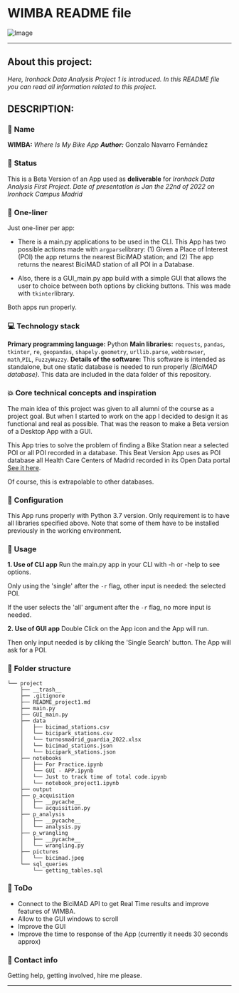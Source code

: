 # WIMBA README file

![Image](https://static.eldiario.es/clip/771a1653-5b82-4e28-bbf0-5f9d206dfefa_16-9-aspect-ratio_default_0.jpg)

---

## **About this project:**
*Here, Ironhack Data Analysis Project 1 is introduced. In this README file you can read all information related to this project.*


## **DESCRIPTION:**

### :raising_hand: **Name** 

**WIMBA:** *Where Is My Bike App* 
***Author:*** Gonzalo Navarro Fernández

### :baby: **Status**

This is a Beta Version of an App used as **deliverable** for *Ironhack Data Analysis First Project*. 
*Date of presentation is Jan the 22nd of 2022 on Ironhack Campus Madrid*

### :running: **One-liner**
Just one-liner per app:
* There is a main.py applications to be used in the CLI. This App has two possible actions made with `argparse`library: (1) Given a Place of Interest (POI) the app returns the nearest BiciMAD station; and (2) The app returns the nearest BiciMAD station of all POI in a Database. 

* Also, there is a GUI_main.py app build with a simple GUI that allows the user to choice between both options by clicking buttons. This was made with `tkinter`library.

Both apps run properly. 

### :computer: **Technology stack**
**Primary programming language:** Python
**Main libraries:** `requests`, `pandas`, `tkinter`, `re`, `geopandas`, `shapely.geometry`, `urllib.parse`, `webbrowser`, `math`,`PIL`, `FuzzyWuzzy`.
**Details of the software:** This software is intended as standalone, but one static database is needed to run properly *(BiciMAD database)*. This data are included in the data folder of this repository. 


### :boom: **Core technical concepts and inspiration**
The main idea of this project was given to all alumni of the course as a project goal. But when I started to work on the app I decided to design it as functional and real as possible. That was the reason to make a Beta version of a Desktop App with a GUI. 

This App tries to solve the problem of finding a Bike Station near a selected POI or all POI recorded in a database. This Beat Version App uses as POI database all Health Care Centers of Madrid recorded in its Open Data portal [See it here](https://datos.madrid.es/nuevoMadrid/swagger-ui-master-2.2.10/dist/index.html?url=/egobfiles/api.datos.madrid.es.json#/). 

Of course, this is extrapolable to other databases.

### :wrench: **Configuration**
This App runs properly with Python 3.7 version. 
Only requirement is to have all libraries specified above. Note that some of them have to be installed previously in the working environment.


### :see_no_evil: **Usage**
**1. Use of CLI app**
Run the main.py app in your CLI with -h or -help to see options. 

Only using the 'single' after the `-r` flag, other input is needed: the selected POI. 

If the user selects the 'all' argument after the `-r` flag, no more input is needed. 

**2. Use of GUI app**
Double Click on the App icon and the App will run.

Then only input needed is by cliking the 'Single Search' button. The App will ask for a POI. 


### :file_folder: **Folder structure**
```
└── project
    ├── __trash__
    ├── .gitignore
    ├── README_project1.md
    ├── main.py
    ├── GUI_main.py
    ├── data
    │   ├── bicimad_stations.csv
    │   └── bicipark_stations.csv
    │   └── turnosmadrid_guardia_2022.xlsx
    │   └── bicimad_stations.json
    │   └── bicipark_stations.json
    ├── notebooks
    │   ├── For Practice.ipynb
    │   └── GUI - APP.ipynb
    │   └── Just to track time of total code.ipynb
    │   └── notebook_project1.ipynb
    ├── output
    ├── p_acquisition
    │   ├── __pycache__
    │   └── acquisition.py
    ├── p_analysis
    │   ├── __pycache__
    │   └── analysis.py
    ├── p_wrangling
    │   ├── __pycache__
    │   └── wrangling.py
    ├── pictures
    │   └── bicimad.jpeg
    └── sql_queries
        └── getting_tables.sql

```


### :shit: **ToDo**
* Connect to the BiciMAD API to get Real Time results and improve features of WIMBA.
* Allow to the GUI windows to scroll
* Improve the GUI 
* Improve the time to response of the App (currently it needs 30 seconds approx)



### :love_letter: **Contact info**
Getting help, getting involved, hire me please.

---
